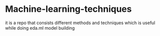 # Machine-learning-techniques
it is a repo that consists different methods and techniques which is useful while doing eda.ml model building
